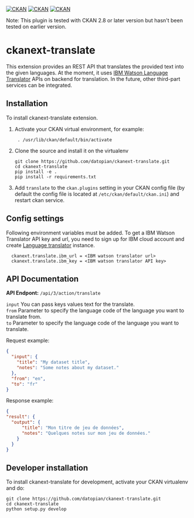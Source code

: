  [![CKAN](https://img.shields.io/badge/ckan-2.7-orange.svg?style=flat-square)](https://github.com/ckan/ckan/tree/2.7) [![CKAN](https://img.shields.io/badge/ckan-2.8-orange.svg?style=flat-square)](https://github.com/ckan/ckan/tree/2.8) [![CKAN](https://img.shields.io/badge/ckan-2.9-orange.svg?style=flat-square)](https://github.com/ckan/ckan/tree/2.9) 

 Note: This plugin is tested with CKAN 2.8 or later version but hasn't been tested on earlier version. 

# ckanext-translate
This extension provides an REST API that translates the provided text into the given languages. At the moment, it uses [IBM Watson Language Translator](https://www.ibm.com/cloud/watson-language-translator) APIs on backend for translation. In the future, other third-part services can be integrated.


## Installation
To install ckanext-translate extension. 
1. Activate your CKAN virtual environment, for example:
    ```
     . /usr/lib/ckan/default/bin/activate
    ```

2. Clone the source and install it on the virtualenv
    ```
    git clone https://github.com/datopian/ckanext-translate.git
    cd ckanext-translate
    pip install -e .
  	pip install -r requirements.txt
    ```

3. Add `translate` to the `ckan.plugins` setting in your CKAN
   config file (by default the config file is located at
   `/etc/ckan/default/ckan.ini`) and restart ckan service.


## Config settings
  Following environment variables must be added. To get a IBM Watson Translator API key and url, you need to sign up for IBM cloud account and create [Language translator](https://www.ibm.com/cloud/watson-language-translator) instance. 

  ```
    ckanext.translate.ibm_url = <IBM watson translator url>
    ckanext.translate.ibm_key = <IBM watson translator API key> 
  ```


## API Documentation
**API Endpont:** `/api/3/action/translate`

`input` You can pass keys values text for the translate.  \
`from` Parameter to specify the language code of the language you want to translate from. \
`to` Parameter to specify the language code of the language you want to translate. 


Request example:
```json
{
  "input": {
    "title": "My dataset title",
    "notes": "Some notes about my dataset."
  },
  "from": "en",
  "to": "fr"
}
 ```

Response example: 

```json
{
"result": {
  "output": {
      "title": "Mon titre de jeu de données",
      "notes": "Quelques notes sur mon jeu de données."
    }
  }  
}
```



## Developer installation
To install ckanext-translate for development, activate your CKAN virtualenv and
do:

    git clone https://github.com/datopian/ckanext-translate.git
    cd ckanext-translate
    python setup.py develop
